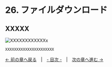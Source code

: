 ﻿# 26. ファイルダウンロード

## XXXXX
![XXXXXXXXXXXXx](resource/YYYYYYYYY/xxxxxxxxxxxxxxxxxx.png "XXXXXXXXXXXXXXXXXXXXXXXX")  
```cpp
XXXXXXXXXXXXXXXXXXXXXX
```

[← 前の章へ戻る](HSV.md)　|　[- 目次 -](Index.md)　|　[次の章へ進む →](Draw-3d.md)